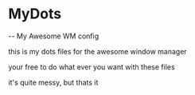 # MyDots
-- My Awesome WM config

this is my dots files for the awesome window manager 

your free to do what ever you want with these files

it's quite messy, but thats it
